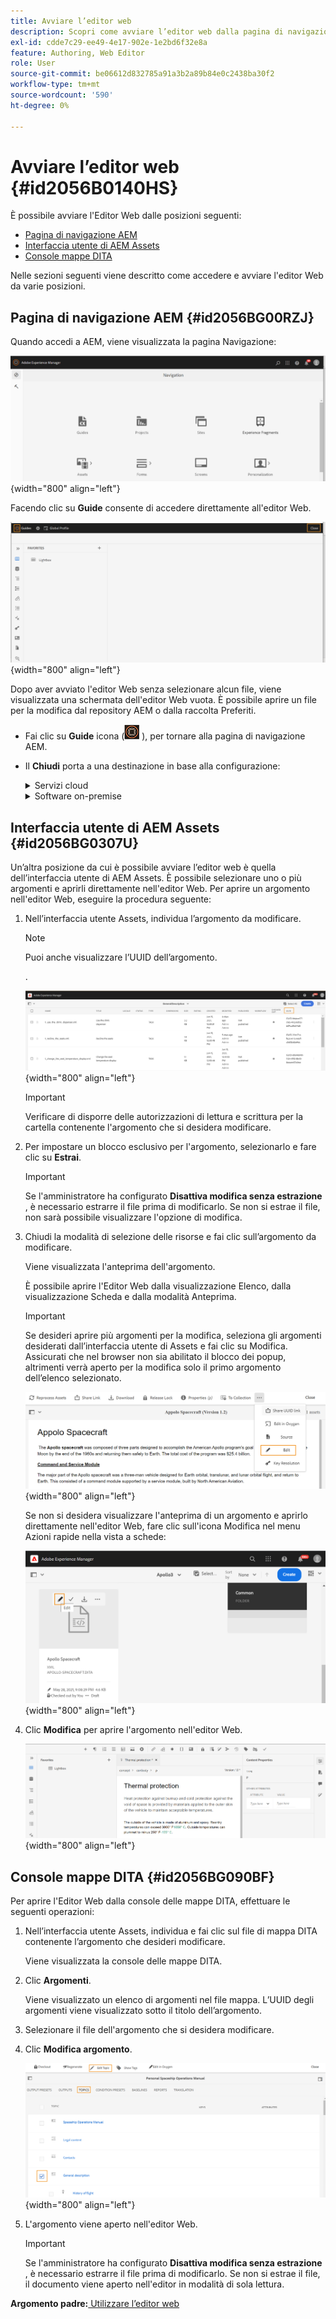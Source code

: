 ```yaml
---
title: Avviare l’editor web
description: Scopri come avviare l’editor web dalla pagina di navigazione AEM, dall’interfaccia utente di AEM Assets e dalla console delle mappe DITA nelle guide dell’AEM.
exl-id: cdde7c29-ee49-4e17-902e-1e2bd6f32e8a
feature: Authoring, Web Editor
role: User
source-git-commit: be06612d832785a91a3b2a89b84e0c2438ba30f2
workflow-type: tm+mt
source-wordcount: '590'
ht-degree: 0%

---
```


# Avviare l’editor web {#id2056B0140HS}

È possibile avviare l&#39;Editor Web dalle posizioni seguenti:

- [Pagina di navigazione AEM](#id2056BG00RZJ)
- [Interfaccia utente di AEM Assets](#id2056BG0307U)
- [Console mappe DITA](#id2056BG090BF)

Nelle sezioni seguenti viene descritto come accedere e avviare l&#39;editor Web da varie posizioni.

## Pagina di navigazione AEM {#id2056BG00RZJ}

Quando accedi a AEM, viene visualizzata la pagina Navigazione:

![](images/web-editor-from-navigation-page.png){width="800" align="left"}

Facendo clic su **Guide** consente di accedere direttamente all&#39;editor Web.

![](images/web-editor-launch-page.png){width="800" align="left"}

Dopo aver avviato l&#39;editor Web senza selezionare alcun file, viene visualizzata una schermata dell&#39;editor Web vuota. È possibile aprire un file per la modifica dal repository AEM o dalla raccolta Preferiti.

- Fai clic su **Guide** icona (![](images/aem-guides-icon.png) ), per tornare alla pagina di navigazione AEM.

- Il **Chiudi** porta a una destinazione in base alla configurazione:



  <details>

  <summary> Servizi cloud </summary>

  Se si utilizzano Cloud Service, fare clic su **Chiudi** per tornare alla pagina di navigazione AEM.
  </details>

  <details>

  <summary> Software on-premise</summary>

  Se utilizzi il software on-premise delle guide dell’AEM (4.2.1 e versioni successive), fai clic su **Chiudi** a destra per tornare al percorso del file corrente nell’interfaccia utente Assets.

  </details>

## Interfaccia utente di AEM Assets {#id2056BG0307U}

Un’altra posizione da cui è possibile avviare l’editor web è quella dell’interfaccia utente di AEM Assets. È possibile selezionare uno o più argomenti e aprirli direttamente nell&#39;editor Web. Per aprire un argomento nell&#39;editor Web, eseguire la procedura seguente:

1. Nell’interfaccia utente Assets, individua l’argomento da modificare.

   >[!NOTE]
   >
   > Puoi anche visualizzare l’UUID dell’argomento.

   .

   ![](images/assets_ui_with_uuid_cs.png){width="800" align="left"}

   >[!IMPORTANT]
   >
   > Verificare di disporre delle autorizzazioni di lettura e scrittura per la cartella contenente l&#39;argomento che si desidera modificare.

1. Per impostare un blocco esclusivo per l&#39;argomento, selezionarlo e fare clic su **Estrai**.

   >[!IMPORTANT]
   >
   > Se l&#39;amministratore ha configurato **Disattiva modifica senza estrazione** , è necessario estrarre il file prima di modificarlo. Se non si estrae il file, non sarà possibile visualizzare l&#39;opzione di modifica.

1. Chiudi la modalità di selezione delle risorse e fai clic sull’argomento da modificare.

   Viene visualizzata l&#39;anteprima dell&#39;argomento.

   È possibile aprire l&#39;Editor Web dalla visualizzazione Elenco, dalla visualizzazione Scheda e dalla modalità Anteprima.

   >[!IMPORTANT]
   >
   > Se desideri aprire più argomenti per la modifica, seleziona gli argomenti desiderati dall’interfaccia utente di Assets e fai clic su Modifica. Assicurati che nel browser non sia abilitato il blocco dei popup, altrimenti verrà aperto per la modifica solo il primo argomento dell’elenco selezionato.

   ![](images/edit-from-preview_cs.png){width="800" align="left"}

   Se non si desidera visualizzare l&#39;anteprima di un argomento e aprirlo direttamente nell&#39;editor Web, fare clic sull&#39;icona Modifica nel menu Azioni rapide nella vista a schede:

   ![](images/edit-topic-from-quick-action_cs.png){width="800" align="left"}

1. Clic **Modifica** per aprire l&#39;argomento nell&#39;editor Web.

   ![](images/edit-mode.png){width="800" align="left"}


## Console mappe DITA {#id2056BG090BF}

Per aprire l&#39;Editor Web dalla console delle mappe DITA, effettuare le seguenti operazioni:

1. Nell’interfaccia utente Assets, individua e fai clic sul file di mappa DITA contenente l’argomento che desideri modificare.

   Viene visualizzata la console delle mappe DITA.

1. Clic **Argomenti**.

   Viene visualizzato un elenco di argomenti nel file mappa. L’UUID degli argomenti viene visualizzato sotto il titolo dell’argomento.

1. Selezionare il file dell&#39;argomento che si desidera modificare.

1. Clic **Modifica argomento**.

   ![](images/edit-topics-map-console_cs.png){width="800" align="left"}

1. L&#39;argomento viene aperto nell&#39;editor Web.

   >[!IMPORTANT]
   >
   > Se l&#39;amministratore ha configurato **Disattiva modifica senza estrazione** , è necessario estrarre il file prima di modificarlo. Se non si estrae il file, il documento viene aperto nell&#39;editor in modalità di sola lettura.


**Argomento padre:**[ Utilizzare l’editor web](web-editor.md)
